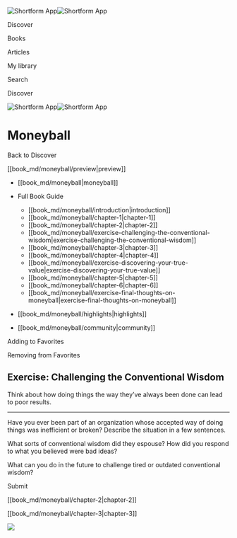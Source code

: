 ![Shortform App](/img/logo.36a2399e.svg)![Shortform App](/img/logo-dark.70c1b072.svg)

Discover

Books

Articles

My library

Search

Discover

![Shortform App](/img/logo.36a2399e.svg)![Shortform App](/img/logo-dark.70c1b072.svg)

# Moneyball

Back to Discover

[[book_md/moneyball/preview|preview]]

  * [[book_md/moneyball|moneyball]]
  * Full Book Guide

    * [[book_md/moneyball/introduction|introduction]]
    * [[book_md/moneyball/chapter-1|chapter-1]]
    * [[book_md/moneyball/chapter-2|chapter-2]]
    * [[book_md/moneyball/exercise-challenging-the-conventional-wisdom|exercise-challenging-the-conventional-wisdom]]
    * [[book_md/moneyball/chapter-3|chapter-3]]
    * [[book_md/moneyball/chapter-4|chapter-4]]
    * [[book_md/moneyball/exercise-discovering-your-true-value|exercise-discovering-your-true-value]]
    * [[book_md/moneyball/chapter-5|chapter-5]]
    * [[book_md/moneyball/chapter-6|chapter-6]]
    * [[book_md/moneyball/exercise-final-thoughts-on-moneyball|exercise-final-thoughts-on-moneyball]]
  * [[book_md/moneyball/highlights|highlights]]
  * [[book_md/moneyball/community|community]]



Adding to Favorites 

Removing from Favorites 

## Exercise: Challenging the Conventional Wisdom

Think about how doing things the way they’ve always been done can lead to poor results.

* * *

Have you ever been part of an organization whose accepted way of doing things was inefficient or broken? Describe the situation in a few sentences.

What sorts of conventional wisdom did they espouse? How did you respond to what you believed were bad ideas?

What can you do in the future to challenge tired or outdated conventional wisdom?

Submit 

[[book_md/moneyball/chapter-2|chapter-2]]

[[book_md/moneyball/chapter-3|chapter-3]]

![](https://bat.bing.com/action/0?ti=56018282&Ver=2&mid=b59ebffe-26a4-422e-96ca-5a2d188dfa21&sid=f30c5e70639211ee87d33f0876d93783&vid=f30c9700639211eeb3a75d830392c94f&vids=0&msclkid=N&pi=0&lg=en-US&sw=800&sh=600&sc=24&nwd=1&tl=Shortform%20%7C%20Book&p=https%3A%2F%2Fwww.shortform.com%2Fapp%2Fbook%2Fmoneyball%2Fexercise-challenging-the-conventional-wisdom&r=&lt=423&evt=pageLoad&sv=1&rn=872009)
